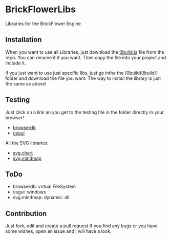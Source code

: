 # BrickFlowerLibs
Libraries for the BrickFlower Engine

## Installation
When you want to use all Libraries, just download the [0build.js](0build/0build.js) file from the repo. You can rename it if you want. Then copy the file into your project and include it.

If you just want to use just specific libs, just go inthe the [0build(0build/) folder and download the file you want. The way to install the library is just the same as above!

## Testing
Just click on a link an you get to the testing file in the folder directly in your browser!

- [browserdb](https://raw.githack.com/Thecoolpeople/BrickFlowerLibs/main/browserdb/0testing.html)
- [osgui](https://raw.githack.com/Thecoolpeople/BrickFlowerLibs/main/osgui/0testing.html)

All the SVG libraries:
- [svg.chart](https://raw.githack.com/Thecoolpeople/BrickFlowerLibs/main/SVGchart/0testing.html)
- [svg.mindmap](https://raw.githack.com/Thecoolpeople/BrickFlowerLibs/main/SVGmindmap/0testing.html)

## ToDo
- browserdb: virtual FileSystem
- osgui: windows
- svg.mindmap: dynamic: all

## Contribution
Just fork, edit and create a pull request
If you find any bugs or you have some wishes, open an issue and I will have a look.
